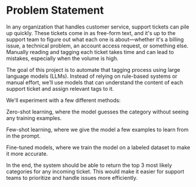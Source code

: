 #  Problem Statement
In any organization that handles customer service, support tickets can pile up quickly. These tickets come in as free-form text, and it's up to the support team to figure out what each one is about—whether it's a billing issue, a technical problem, an account access request, or something else. Manually reading and tagging each ticket takes time and can lead to mistakes, especially when the volume is high.

The goal of this project is to automate that tagging process using large language models (LLMs). Instead of relying on rule-based systems or manual effort, we’ll use models that can understand the content of each support ticket and assign relevant tags to it.

We'll experiment with a few different methods:

Zero-shot learning, where the model guesses the category without seeing any training examples.

Few-shot learning, where we give the model a few examples to learn from in the prompt.

Fine-tuned models, where we train the model on a labeled dataset to make it more accurate.

In the end, the system should be able to return the top 3 most likely categories for any incoming ticket. This would make it easier for support teams to prioritize and handle issues more efficiently.
